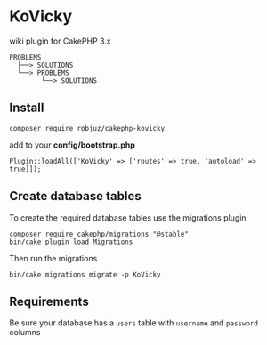 # KoVicky
wiki plugin for CakePHP 3.x
````
PROBLEMS
  ├──> SOLUTIONS
  └──> PROBLEMS
        └──> SOLUTIONS
````
## Install

    composer require robjuz/cakephp-kovicky

add to your __config/bootstrap.php__

    Plugin::loadAll(['KoVicky' => ['routes' => true, 'autoload' => true]]);

## Create database tables

To create the required database tables use the migrations plugin

    composer require cakephp/migrations "@stable"
    bin/cake plugin load Migrations

Then run the migrations

    bin/cake migrations migrate -p KoVicky
    
## Requirements

Be sure your database has a ```` users ```` table with ```` username ```` and ```` password ```` columns
